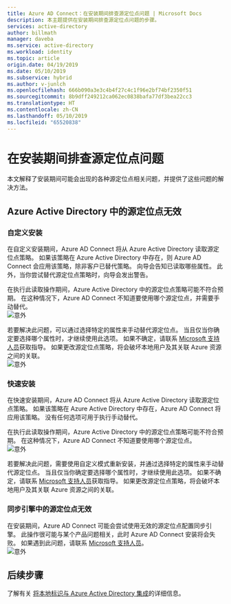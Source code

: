 ```yaml
---
title: Azure AD Connect：在安装期间排查源定位点问题 | Microsoft Docs
description: 本主题提供在安装期间排查源定位点问题的步骤。
services: active-directory
author: billmath
manager: daveba
ms.service: active-directory
ms.workload: identity
ms.topic: article
origin.date: 04/19/2019
ms.date: 05/10/2019
ms.subservice: hybrid
ms.author: v-junlch
ms.openlocfilehash: 666b090a3e3c4b4f27c4c1f96e2bf74bf2350f51
ms.sourcegitcommit: 8b9dff249212ca062ec0838bafa77df3bea22cc3
ms.translationtype: HT
ms.contentlocale: zh-CN
ms.lasthandoff: 05/10/2019
ms.locfileid: "65520838"
---
```

# <a name="troubleshooting-source-anchor-issues-during-installation"></a>在安装期间排查源定位点问题
本文解释了安装期间可能会出现的各种源定位点相关问题，并提供了这些问题的解决方法。

## <a name="invalid-source-anchor-in-azure-active-directory"></a>Azure Active Directory 中的源定位点无效

### <a name="custom-installation"></a>自定义安装

在自定义安装期间，Azure AD Connect 将从 Azure Active Directory 读取源定位点策略。 如果该策略在 Azure Active Directory 中存在，则 Azure AD Connect 会应用该策略，除非客户已替代策略。 向导会告知已读取哪些属性。 此外，当你尝试替代源定位点策略时，向导会发出警告。

在执行此读取操作期间，Azure Active Directory 中的源定位点策略可能不符合预期。 在这种情况下，Azure AD Connect 不知道要使用哪个源定位点，并需要手动替代。</br>
![意外](media/tshoot-connect-source-anchor/source1.png)

若要解决此问题，可以通过选择特定的属性来手动替代源定位点。 当且仅当你确定要选择哪个属性时，才继续使用此选项。 如果不确定，请联系 [Microsoft 支持人员](https://support.microsoft.com/contactus/)获取指导。 如果更改源定位点策略，将会破坏本地用户及其关联 Azure 资源之间的关联。</br>
![意外](media/tshoot-connect-source-anchor/source2.png)

### <a name="express-installation"></a>快速安装
在快速安装期间，Azure AD Connect 将从 Azure Active Directory 读取源定位点策略。 如果该策略在 Azure Active Directory 中存在，Azure AD Connect 将应用该策略。 没有任何选项可用于执行手动替代。

在执行此读取操作期间，Azure Active Directory 中的源定位点策略可能不符合预期。 在这种情况下，Azure AD Connect 不知道要使用哪个源定位点。</br>
![意外](media/tshoot-connect-source-anchor/source3.png)

若要解决此问题，需要使用自定义模式重新安装，并通过选择特定的属性来手动替代源定位点。 当且仅当你确定要选择哪个属性时，才继续使用此选项。 如果不确定，请联系 [Microsoft 支持人员](https://www.azure.cn/support/contact)获取指导。 如果更改源定位点策略，将会破坏本地用户及其关联 Azure 资源之间的关联。

### <a name="invalid-source-anchor-in-sync-engine"></a>同步引擎中的源定位点无效
在安装期间，Azure AD Connect 可能会尝试使用无效的源定位点配置同步引擎。 此操作很可能与某个产品问题相关，此时 Azure AD Connect 安装将会失败。 如果遇到此问题，请联系 [Microsoft 支持人员](https://www.azure.cn/support/contact)。</br>
![意外](media/tshoot-connect-source-anchor/source4.png)


## <a name="next-steps"></a>后续步骤
了解有关 [将本地标识与 Azure Active Directory 集成](whatis-hybrid-identity.md)的详细信息。

